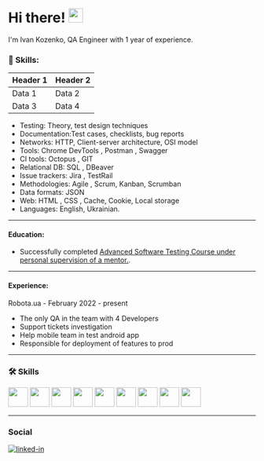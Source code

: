 # Hi there! <img src="https://media.giphy.com/media/hvRJCLFzcasrR4ia7z/giphy.gif" width="29px">

I'm Ivan Kozenko, QA Engineer with 1 year of experience. 

### 🚀 Skills:

| Header 1 | Header 2 |
| --------|---------|
| Data 1   | Data 2  |
| Data 3   | Data 4  |


* Testing: Theory, test design techniques
* Documentation:Test cases, checklists, bug reports
* Networks: HTTP, Client-server architecture, OSI model
* Tools: Chrome DevTools , Postman , Swagger 
* CI tools: Octopus , GIT 
* Relational DB: SQL , DBeaver 
* Issue trackers: Jira , TestRail 
* Methodologies: Agile , Scrum, Kanban, Scrumban
* Data formats: JSON 
* Web: HTML , CSS , Cache, Cookie, Local storage
* Languages: English, Ukrainian.

---

#### Education:
<ul>
 <li>Successfully completed <a target="_blank" href="https://ilarionhalushka.github.io/certificates/Ivan-Kozenko#certificate-of-completion">Advanced Software Testing Course under personal supervision of a mentor.</a>.</li>
</ul>

---

#### Experience:
Robota.ua - February 2022 - present
* The only QA in the team with 4 Developers
* Support tickets investigation
* Help mobile team in test android app
* Responsible for deployment of features to prod

---

### :hammer_and_wrench: Skills

<div>

 <img src="https://user-images.githubusercontent.com/113934709/221174283-ce51f794-02f2-4c91-b24a-eb1e7e026f8a.png" width="40" height="40"/>
 <img src="https://user-images.githubusercontent.com/113934709/221174303-52d1a2ee-047e-4b0a-88fc-97164157d699.png" width="40" height="40"/>
 <img src="https://user-images.githubusercontent.com/113934709/221174306-e6c1f52f-4411-43a6-842f-a21dfa1dcc03.png" width="40" height="40"/>
 <img src="https://user-images.githubusercontent.com/113934709/221174291-e6daa64b-54dd-4ea3-b05f-c63a095856b1.png" width="40" height="40"/>
 <img src="https://user-images.githubusercontent.com/113934709/221174302-3f5e4665-0ef5-4320-90ca-93df9f79bf0d.png" width="40" height="40"/>
 <img src="https://user-images.githubusercontent.com/113934709/221174305-4eff79ea-7a1f-4bf4-b952-8d0c7237d225.png" width="40" height="40"/>
 <img src="https://user-images.githubusercontent.com/113934709/221174290-80c8e1f9-3aa8-4925-bdc3-d20edfa8c5e6.png" width="40" height="40"/>
 <img src="https://user-images.githubusercontent.com/113934709/221174296-dda7d004-2d2c-47c4-8eda-1b873c7272ee.png" width="40" height="40"/>
 <img src="https://user-images.githubusercontent.com/113934709/221174308-6129d0f4-6d48-47ce-8087-6d80e4cdc629.png" width="40" height="40"/>

 ---
 
</div>

### Social

<div id="badges">

[![linked-in](https://img.shields.io/badge/LinkedIn-0077B5?style=for-the-badge&logo=LinkedIn&logoColor=white)](https://www.linkedin.com/in/ivan-kozenko-qa/)
